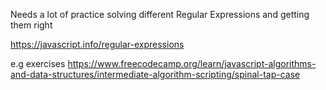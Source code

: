 Needs a lot of practice solving different Regular Expressions and getting them right

https://javascript.info/regular-expressions

e.g exercises
https://www.freecodecamp.org/learn/javascript-algorithms-and-data-structures/intermediate-algorithm-scripting/spinal-tap-case
